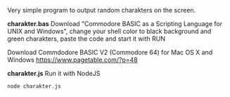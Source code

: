Very simple program to output random charakters on the screen.

**charakter.bas**
Download "Commodore BASIC as a Scripting Language for UNIX and Windows", 
change your shell color to black background and green charakters, paste
the code and start it with RUN

Download Commdodore BASIC V2 (Commodore 64) for Mac OS X and Windows
https://www.pagetable.com/?p=48

**charakter.js**
Run it with NodeJS

```node charakter.js```
